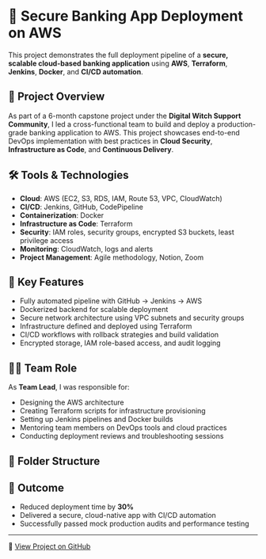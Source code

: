 # 🏦 Secure Banking App Deployment on AWS

This project demonstrates the full deployment pipeline of a **secure, scalable cloud-based banking application** using **AWS**, **Terraform**, **Jenkins**, **Docker**, and **CI/CD automation**.

## 🚀 Project Overview

As part of a 6-month capstone project under the **Digital Witch Support Community**, I led a cross-functional team to build and deploy a production-grade banking application to AWS. This project showcases end-to-end DevOps implementation with best practices in **Cloud Security**, **Infrastructure as Code**, and **Continuous Delivery**.

## 🛠️ Tools & Technologies

- **Cloud**: AWS (EC2, S3, RDS, IAM, Route 53, VPC, CloudWatch)
- **CI/CD**: Jenkins, GitHub, CodePipeline
- **Containerization**: Docker
- **Infrastructure as Code**: Terraform
- **Security**: IAM roles, security groups, encrypted S3 buckets, least privilege access
- **Monitoring**: CloudWatch, logs and alerts
- **Project Management**: Agile methodology, Notion, Zoom

## 🔐 Key Features

- Fully automated pipeline with GitHub → Jenkins → AWS
- Dockerized backend for scalable deployment
- Secure network architecture using VPC subnets and security groups
- Infrastructure defined and deployed using Terraform
- CI/CD workflows with rollback strategies and build validation
- Encrypted storage, IAM role-based access, and audit logging

## 👨‍💻 Team Role

As **Team Lead**, I was responsible for:

- Designing the AWS architecture
- Creating Terraform scripts for infrastructure provisioning
- Setting up Jenkins pipelines and Docker builds
- Mentoring team members on DevOps tools and cloud practices
- Conducting deployment reviews and troubleshooting sessions

## 📂 Folder Structure


## 📌 Outcome

- Reduced deployment time by **30%**
- Delivered a secure, cloud-native app with CI/CD automation
- Successfully passed mock production audits and performance testing

---

🔗 [View Project on GitHub](https://github.com/odinaka777/AWS-Projects.git)
